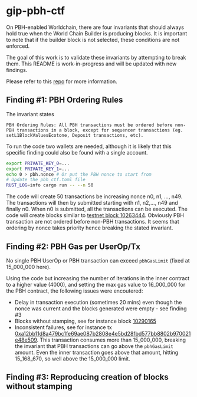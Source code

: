 # gip-pbh-ctf

On PBH-enabled Worldchain, there are four invariants that should always hold true when the World Chain Builder is producing blocks. It is important to note that if the builder block is not selected, these conditions are not enforced.

The goal of this work is to validate these invariants by attempting to break them. This README is work-in-progress and will be updated with new findings.

Please refer to this [repo](https://github.com/gip/pbh-ctf) for more information.

## Finding #1: PBH Ordering Rules

The invariant states
```
PBH Ordering Rules: All PBH transactions must be ordered before non-PBH transactions in a block, except for sequencer transactions (eg. setL1BlockValuesEcotone, Deposit transactions, etc).
```

To run the code two wallets are needed, although it is likely that this specific finding could also be found with a single account.

```bash
export PRIVATE_KEY_0=...
export PRIVATE_KEY_1=...
echo 0 > pbh.nonce # Or put the PBH nonce to start from
# Update the pbh_ctf.toml file
RUST_LOG=info cargo run -- --n 50
```

The code will create 50 transactions be increasing nonce n0, n1, ..., n49. The transactions will then by submitted starting with n1, n2,..., n49 and finally n0. When n0 is submitted, all the transactions can be executed. The code will create blocks similar to [testnet block 10263444](https://worldchain-sepolia.explorer.alchemy.com/block/10263444?tab=txs).
Obviously PBH transaction are not ordered before non-PBH transactions. It seems that ordering by nonce takes priority hence breaking the stated invariant. 

## Finding #2: PBH Gas per UserOp/Tx

No single PBH UserOp or PBH transaction can exceed `pbhGasLimit` (fixed at 15_000_000 here). 

Using the code but increasing the number of iterations in the inner contract to a higher value (4000), and setting the max gas value to 16_000_000 for the PBH contract, the following issues were encoutered:
* Delay in transaction execution (sometimes 20 mins) even though the nonce was current and the blocks generated were empty - see finding #3
* Blocks without stamping, see for instance block [10290165](https://worldchain-sepolia.explorer.alchemy.com/block/10290165)
* Inconsistent failures, see for instance tx [0xa12bb11d8a479bc1fe69ae087b2808e4e5bd28fbd577bb8802b970021e48e509](https://worldchain-sepolia.explorer.alchemy.com/tx/0xa12bb11d8a479bc1fe69ae087b2808e4e5bd28fbd577bb8802b970021e48e509). This transaction consumes more than 15_000_000, breaking the invariant that PBH transactions can go above the `pbhGasLimit` amount. Even the inner transaction goes above that amount, hitting 15_168_670, so well above the 15_000_000 limit.

## Finding #3: Reproducing creation of blocks without stamping

